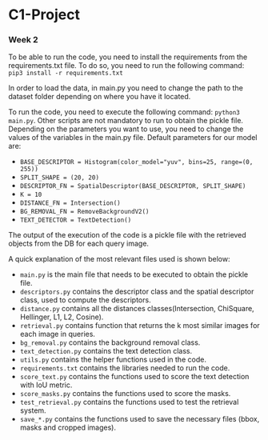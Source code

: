 # C1-Project
### Week 2 

To be able to run the code, you need to install the requirements from the requirements.txt file. 
To do so, you need to run the following command: ```pip3 install -r requirements.txt```

In order to load the data, in main.py you need to change the path to the dataset folder depending on where you have it located.

To run the code, you need to execute the following command: ```python3 main.py```. Other scripts are not mandatory to run to obtain the pickle file.
Depending on the parameters you want to use, you need to change the values of the variables in the main.py file.
Default parameters for our model are:
- ```BASE_DESCRIPTOR = Histogram(color_model="yuv", bins=25, range=(0, 255))```
- ```SPLIT_SHAPE = (20, 20) ```
- ```DESCRIPTOR_FN = SpatialDescriptor(BASE_DESCRIPTOR, SPLIT_SHAPE)```
- ```K = 10```
- ```DISTANCE_FN = Intersection()```
- ```BG_REMOVAL_FN = RemoveBackgroundV2()```
- ```TEXT_DETECTOR = TextDetection()```

The output of the execution of the code is a pickle file with the retrieved objects from the DB for each query image.

A quick explanation of the most relevant files used is shown below:
- ```main.py``` is the main file that needs to be executed to obtain the pickle file.
- ```descriptors.py``` contains the descriptor class and the spatial descriptor class, used to compute the descriptors.
- ```distance.py``` contains all the distances classes(Intersection, ChiSquare, Hellinger, L1, L2, Cosine).
- ```retrieval.py``` contains function that returns the k most similar images for each image in queries.
- ```bg_removal.py``` contains the background removal class.
- ```text_detection.py``` contains the text detection class.
- ```utils.py``` contains the helper functions used in the code.
- ```requirements.txt``` contains the libraries needed to run the code.
- ```score_text.py``` contains the functions used to score the text detection with IoU metric.
- ```score_masks.py``` contains the functions used to score the masks.
- ```test_retrieval.py``` contains the functions used to test the retrieval system.
- ```save_*.py``` contains the functions used to save the necessary files (bbox, masks and cropped images).
